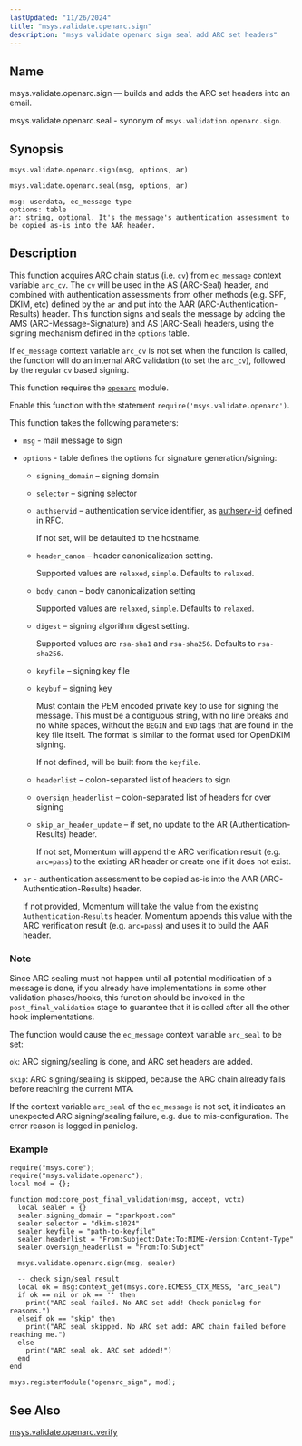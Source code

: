 ```yaml
---
lastUpdated: "11/26/2024"
title: "msys.validate.openarc.sign"
description: "msys validate openarc sign seal add ARC set headers"
---
```


<a name="lua.ref.msys.validate.openarc.sign"></a>
## Name

msys.validate.openarc.sign — builds and adds the ARC set headers into an email.

msys.validate.openarc.seal - synonym of `msys.validation.openarc.sign`.

## Synopsis

`msys.validate.openarc.sign(msg, options, ar)`

`msys.validate.openarc.seal(msg, options, ar)`

```
msg: userdata, ec_message type
options: table
ar: string, optional. It's the message's authentication assessment to be copied as-is into the AAR header.

```

## Description

This function acquires ARC chain status (i.e. `cv`) from `ec_message` context variable `arc_cv`. The `cv`
 will be used in the AS (ARC-Seal) header, and combined with authentication assessments from other
 methods (e.g. SPF, DKIM, etc) defined by the `ar` and put into the AAR (ARC-Authentication-Results)
 header. This function signs and seals the message by adding the AMS (ARC-Message-Signature) and AS
 (ARC-Seal) headers, using the signing mechanism defined in the `options` table.

If `ec_message` context variable `arc_cv` is not set when the function is called, the function will do an
 internal ARC validation (to set the `arc_cv`), followed by the regular `cv` based signing.

This function requires the [`openarc`](/momentum/4/modules/openarc) module.

Enable this function with the statement `require('msys.validate.openarc')`.

This function takes the following parameters:

*   `msg` - mail message to sign

*   `options`   - table defines the options for signature generation/signing:

    *   `signing_domain` – signing domain

    *   `selector` – signing selector

    *   `authservid` – authentication service identifier, as
        [authserv-id](https://datatracker.ietf.org/doc/html/rfc8601#section-2.5) defined in RFC.

        If not set, will be defaulted to the hostname.

    *   `header_canon` – header canonicalization setting.

        Supported values are `relaxed`, `simple`. Defaults to `relaxed`.

    *   `body_canon` – body canonicalization setting

        Supported values are `relaxed`, `simple`. Defaults to `relaxed`.

    *   `digest` – signing algorithm digest setting.

        Supported values are `rsa-sha1` and `rsa-sha256`. Defaults to `rsa-sha256`.

    *   `keyfile` – signing key file

    *   `keybuf` – signing key

        Must contain the PEM encoded private key to use for signing the
        message. This must be a contiguous string, with no line breaks and no white spaces, without the
        `BEGIN` and `END` tags that are found in the key file itself. The format is similar to the
        format used for OpenDKIM signing.

        If not defined, will be built from the `keyfile`.

    *   `headerlist` – colon-separated list of headers to sign

    *   `oversign_headerlist` – colon-separated list of headers for over signing

    *   `skip_ar_header_update` – if set, no update to the AR (Authentication-Results) header.

        If not set, Momentum will append the ARC verification result (e.g. `arc=pass`) to
        the existing AR header or create one if it does not exist.

*   `ar` - authentication assessment to be copied as-is into the AAR (ARC-Authentication-Results) header.

    If not provided, Momentum will take the value from the existing `Authentication-Results` header.
    Momentum appends this value with the ARC verification result (e.g. `arc=pass`) and uses it to
    build the AAR header.


### Note

Since ARC sealing  must not happen until all potential modification of a message is done, if you
 already have implementations in some other validation phases/hooks, this function
 should be invoked in the `post_final_validation` stage to guarantee that it is called
 after all the other hook implementations.

The function would cause the `ec_message` context variable `arc_seal` to be set:

`ok`: ARC signing/sealing is done, and ARC set headers are added.

`skip`: ARC signing/sealing is skipped, because the ARC chain already fails before reaching the
 current MTA.

If the context variable `arc_seal` of the `ec_message` is not set, it indicates an unexpected ARC
 signing/sealing failure, e.g. due to mis-configuration. The error reason is logged in paniclog.


<a name="lua.ref.msys.validate.openarc.sign.example"></a>
### Example


```
require("msys.core");
require("msys.validate.openarc");
local mod = {};

function mod:core_post_final_validation(msg, accept, vctx)
  local sealer = {}
  sealer.signing_domain = "sparkpost.com"
  sealer.selector = "dkim-s1024"
  sealer.keyfile = "path-to-keyfile"
  sealer.headerlist = "From:Subject:Date:To:MIME-Version:Content-Type"
  sealer.oversign_headerlist = "From:To:Subject"

  msys.validate.openarc.sign(msg, sealer)

  -- check sign/seal result
  local ok = msg:context_get(msys.core.ECMESS_CTX_MESS, "arc_seal")
  if ok == nil or ok == '' then
    print("ARC seal failed. No ARC set add! Check paniclog for reasons.")
  elseif ok == "skip" then
    print("ARC seal skipped. No ARC set add: ARC chain failed before reaching me.")
  else
    print("ARC seal ok. ARC set added!")
  end
end

msys.registerModule("openarc_sign", mod);
```

## See Also

[msys.validate.openarc.verify](/momentum/4/lua/ref-msys-validate-openarc-verify)
